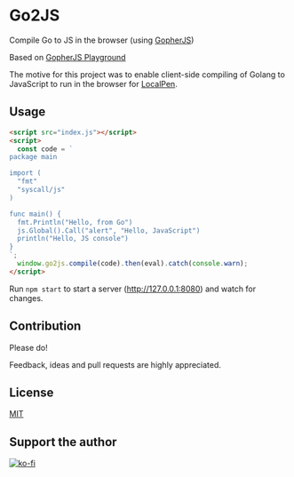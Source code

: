 # Go2JS

Compile Go to JS in the browser (using [GopherJS](https://github.com/gopherjs/gopherjs))

Based on [GopherJS Playground](https://github.com/gopherjs/gopherjs.github.io)

The motive for this project was to enable client-side compiling of Golang to JavaScript to run in the browser for [LocalPen](https://github.com/hatemhosny/localpen).

## Usage

```html
<script src="index.js"></script>
<script>
  const code = `
package main

import (
  "fmt"
  "syscall/js"
)

func main() {
  fmt.Println("Hello, from Go")
  js.Global().Call("alert", "Hello, JavaScript")
  println("Hello, JS console")
}
`;
  window.go2js.compile(code).then(eval).catch(console.warn);
</script>
```

Run `npm start` to start a server (http://127.0.0.1:8080) and watch for changes.

## Contribution

Please do!

Feedback, ideas and pull requests are highly appreciated.

## License

[MIT](LICENSE)

## Support the author

[![ko-fi](https://ko-fi.com/img/githubbutton_sm.svg)](https://ko-fi.com/N4N036P4Y)

